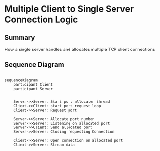 # Multiple Client to Single Server Connection Logic

## Summary 

How a single server handles and allocates multiple TCP client connections

## Sequence Diagram

``` mermaid

sequenceDiagram
    participant Client
    participant Server

    
    Server->>Server: Start port allocator thread
    Client->>Client: start port request loop
    Client->>Server: Request port
    
    Server->>Server: Allocate port number
    Server->>Server: Listening on allocated port
    Server->>Client: Send allocated port
    Server->>Server: Closing requesting Connection
    
    Client->>Server: Open connection on allocated port
    Client->>Server: Stream data

```